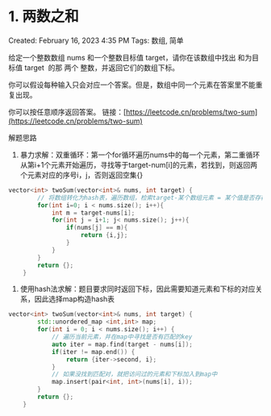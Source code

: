 # 1. 两数之和

Created: February 16, 2023 4:35 PM
Tags: 数组, 简单

给定一个整数数组 nums 和一个整数目标值 target，请你在该数组中找出 和为目标值 target  的那 两个 整数，并返回它们的数组下标。

你可以假设每种输入只会对应一个答案。但是，数组中同一个元素在答案里不能重复出现。

你可以按任意顺序返回答案。
链接：[https://leetcode.cn/problems/two-sum](https://leetcode.cn/problems/two-sum)

解题思路

1. 暴力求解：双重循环：第一个for循环遍历nums中的每一个元素，第二重循环从第i+1个元素开始遍历，寻找等于target-num[i]的元素，若找到，则返回两个元素对应的序号i，j，否则返回空集{}

```cpp
vector<int> twoSum(vector<int>& nums, int target) {
        // 将数组转化为hash表，遍历数组，检索target-某个数组元素 = 某个值是否存在于hash表中，若存在，则返回答案
        for(int i=0; i < nums.size(); i++){
            int m = target-nums[i];
            for(int j = i+1; j< nums.size(); j++){
                if(nums[j] == m){
                    return {i,j};
                }
            }
        }
        return {};
    }
```

1. 使用hash法求解：题目要求同时返回下标，因此需要知道元素和下标的对应关系，因此选择map构造hash表

```cpp
vector<int> twoSum(vector<int>& nums, int target) {
        std::unordered_map <int,int> map;
        for(int i = 0; i < nums.size(); i++) {
            // 遍历当前元素，并在map中寻找是否有匹配的key
            auto iter = map.find(target - nums[i]); 
            if(iter != map.end()) {
                return {iter->second, i};
            }
            // 如果没找到匹配对，就把访问过的元素和下标加入到map中
            map.insert(pair<int, int>(nums[i], i)); 
        }
        return {};
    }
```